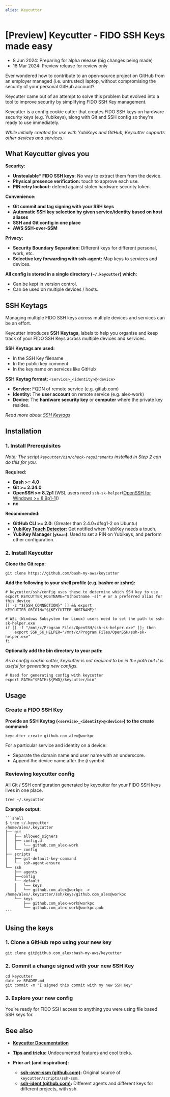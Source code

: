 ```yaml
---
alias: Keycutter
---
```

# [Preview] Keycutter - FIDO SSH Keys made easy

-  8 Jun 2024: Preparing for alpha release (big changes being made)
- 18 Mar 2024: Preview release for review only

Ever wondered how to contribute to an open-source project on GitHub from an employer managed (i.e. untrusted) laptop, without compromising the security of your personal GitHub account?

Keycutter came out of an attempt to solve this problem but evolved into a tool to improve security by simplifying FIDO SSH Key management.

Keycutter is a config cookie cutter that creates FIDO SSH keys on hardware security keys (e.g. Yubikeys), along with Git and SSH config so they're ready to use immediately.

*While initially created for use with YubiKeys and GitHub, Keycutter supports other devices and services.*

## What Keycutter gives you

**Security:**

- **Unstealable\* FIDO SSH keys:** No way to extract them from the device.
- **Physical presence verification:** touch to approve each use.
- **PIN retry lockout:** defend against stolen hardware security token.

**Convenience:**

- **Git commit and tag signing with your SSH keys**
- **Automatic SSH key selection by given service/identity based on host aliases**
- **SSH and Git config in one place**
- **AWS SSH-over-SSM**

**Privacy:**

- **Security Boundary Separation:** Different keys for different personal, work, etc.
- **Selective key forwarding with ssh-agent:** Map keys to services and devices.

**All config is stored in a single directory (`~/.keycutter`) which:**

- Can be kept in version control.
- Can be used on multiple devices / hosts.

## SSH Keytags

Managing multiple FIDO SSH keys across multiple devices and services can be an effort.

Keycutter introduces **SSH Keytags**, labels to help you organise and keep track of your
FIDO SSH Keys across multiple devices and services.

**SSH Keytags are used:**

- In the SSH Key filename
- In the public key comment
- In the key name on services like GitHub

**SSH Keytag format:**  `<service>_<identity>@<device>`

- **Service:** FQDN of remote service (e.g. gitlab.com)
- **Identity:** The **user account** on remote service (e.g. alex-work)
- **Device**: The **hardware security key** or **computer** where the private key resides.

*Read more about [SSH Keytags](docs/design/ssh-keytags.md)*

## Installation

### 1. Install Prerequisites

*Note: The script `keycutter/bin/check-requirements` installed in Step 2 can do this for you.*

 **Required:**
  
- **Bash >= 4.0**
- **Git >= 2.34.0**
- **OpenSSH >= 8.2p1** (WSL users need `ssh-sk-helper`([OpenSSH for Windows >= 8.9p1-1](https://github.com/PowerShell/Win32-OpenSSH/releases)))
- **nc**

**Recommended:**

- **GitHub CLI >= 2.0**: (Greater than 2.4.0+dfsg1-2 on Ubuntu)
- **[YubiKey Touch Detector](docs/yubikeys/yubikey-touch-detector.md):**  Get notified when YubiKey needs a touch.
- **YubiKey Manager (`ykman`)**: Used to set a PIN on Yubikeys, and perform other configuration.

### 2. Install Keycutter

**Clone the Git repo:**

```shell
git clone https://github.com/bash-my-aws/keycutter
```

**Add the following to your shell profile (e.g. bashrc or zshrc):**

```shell
# keycutter/ssh/config uses these to determine which SSH key to use
export KEYCUTTER_HOSTNAME="$(hostname -s)" # or a preferred alias for this device
[[ -z "${SSH_CONNECTION}" ]] && export KEYCUTTER_ORIGIN="${KEYCUTTER_HOSTNAME}"

# WSL (Windows Subsystem for Linux) users need to set the path to ssh-sk-helper.exe
if [[ -f "/mnt/c/Program Files/OpenSSH/ssh-sk-helper.exe" ]]; then
	export SSH_SK_HELPER="/mnt/c/Program Files/OpenSSH/ssh-sk-helper.exe"
fi
```

**Optionally add the bin directory to your path:**

*As a config cookie cutter, keycutter is not required to be in the path but it is useful for generating new configs.*

```shell
# Used for generating config with keycutter
export PATH="$PATH:${PWD}/keycutter/bin"
```

## Usage

### Create a FIDO SSH Key

**Provide an SSH Keytag (`<service>_<identity>@<device>`) to the create command:**

```shell
keycutter create github.com_alex@workpc
```

For a particular service and identity on a device:

- Separate the domain name and user name with an underscore.
- Append the device name after the `@` symbol.

### Reviewing keycutter config

All Git / SSH configuration generated by keycutter for your FIDO SSH keys lives in one place.

```shell
tree ~/.keycutter
```

**Example output:**

    ```shell
    $ tree ~/.keycutter
    /home/alex/.keycutter
    ├── git
    │   ├── allowed_signers
    │   ├── config.d
    │   │   └── github.com_alex-work
    │   └── config
    ├── scripts
    │   ├── git-default-key-command
    │   └── ssh-agent-ensure
    └── ssh
        ├── agents
        ├──config 
        └── default
        │   └── keys
        │   └── github.com_alex@workpc -> /home/alex/.keycutter/ssh/keys/github.com_alex@workpc
        └── keys
            ├── github.com_alex-work@workpc
            └── github.com_alex-work@workpc.pub
    ```

## Using the keys

### 1. Clone a GitHub repo using your new key

```shell
git clone git@github.com_alex:bash-my-aws/keycutter
```

### 2. Commit a change signed with your new SSH Key

```shell
cd keycutter
date >> README.md 
git commit -m "I signed this commit with my new SSH Key"
```

### 3. Explore your new config

You're ready for FIDO SSH access to anything you were using file based SSH keys for.

## See also

- **[Keycutter Documentation](docs/README.md)**
- **[Tips and tricks](docs/tips-and-tricks.md):** Undocumented features and cool tricks.

- **Prior art (and inspiration):**
    - **[ssh-over-ssm (github.com)](https://github.com/elpy1/ssh-over-ssm):** Original source of `keycutter/scripts/ssh-ssm`.
    - **[ssh-ident (github.com)](https://github.com/ccontavalli/ssh-ident):** Different agents and different keys for different projects, with ssh. 
